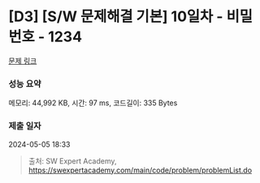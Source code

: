 # [D3] [S/W 문제해결 기본] 10일차 - 비밀번호 - 1234 

[문제 링크](https://swexpertacademy.com/main/code/problem/problemDetail.do?contestProbId=AV14_DEKAJcCFAYD) 

### 성능 요약

메모리: 44,992 KB, 시간: 97 ms, 코드길이: 335 Bytes

### 제출 일자

2024-05-05 18:33



> 출처: SW Expert Academy, https://swexpertacademy.com/main/code/problem/problemList.do